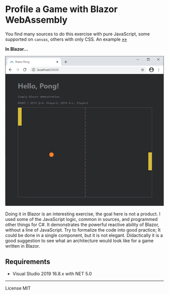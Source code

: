 # Profile a Game with Blazor WebAssembly

You find many sources to do this exercise with pure JavaScript, some supported on `canvas`, others with only CSS. An example [»»](https://www.geeksforgeeks.org/pong-game-in-javascript/)

**In Blazor...**

![Screen](https://github.com/harveytriana/BlazorGamePractice/blob/master/Screens/bz_pong.png)

Doing it in Blazor is an interesting exercise, the goal here is not a product. I used some of the JavaScript logic, common in sources, and programmed other things for C#. It demonstrates the powerful reactive ability of Blazor, without a line of JavaScript. Try to formalize the code into good practice; It could be done in a single component, but it is not elegant. Didactically it is a good suggestion to see what an architecture would look like for a game written in Blazor.

## Requirements

  - Visual Studio 2019 16.8.x with NET 5.0
 
----

License MIT
